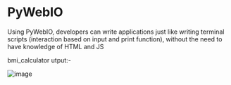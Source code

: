 # PyWebIO
Using PyWebIO, developers can write applications just like writing terminal scripts (interaction based on input and print function), without the need to have knowledge of HTML and JS

bmi_calculator utput:- 

![image](https://user-images.githubusercontent.com/98344033/201572772-16314b6b-88b2-4dae-a8d6-3dd95df1ef0e.png)
